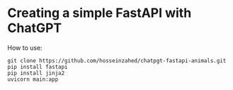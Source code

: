 # Creating a simple FastAPI with ChatGPT

How to use:

```
git clone https://github.com/hosseinzahed/chatpgt-fastapi-animals.git
pip install fastapi
pip install jinja2
uvicorn main:app
```